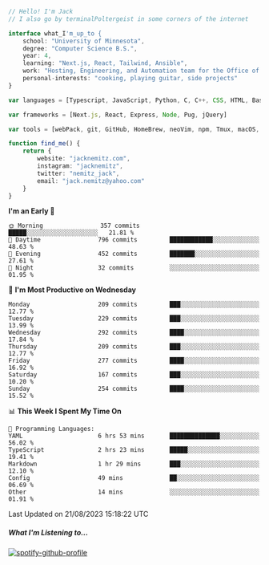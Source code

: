 ```typescript
// Hello! I'm Jack
// I also go by terminalPoltergeist in some corners of the internet

interface what_I'm_up_to {
    school: "University of Minnesota",
    degree: "Computer Science B.S.",
    year: 4,
    learning: "Next.js, React, Tailwind, Ansible",
    work: "Hosting, Engineering, and Automation team for the Office of Information Technology at UMN",
    personal-interests: "cooking, playing guitar, side projects"
}

var languages = [Typescript, JavaScript, Python, C, C++, CSS, HTML, Bash, VimScript]

var frameworks = [Next.js, React, Express, Node, Pug, jQuery]

var tools = [webPack, git, GitHub, HomeBrew, neoVim, npm, Tmux, macOS, Ubuntu, Docker, Nginx, Ansible, Cloudflare, DigitalOcean]

function find_me() {
    return {
        website: "jacknemitz.com",
        instagram: "jacknemitz",
        twitter: "nemitz_jack",
        email: "jack.nemitz@yahoo.com"
    }
}
```

<!--START_SECTION:waka-->
**I'm an Early 🐤** 

```text
🌞 Morning                357 commits         █████░░░░░░░░░░░░░░░░░░░░   21.81 % 
🌆 Daytime                796 commits         ████████████░░░░░░░░░░░░░   48.63 % 
🌃 Evening                452 commits         ███████░░░░░░░░░░░░░░░░░░   27.61 % 
🌙 Night                  32 commits          ░░░░░░░░░░░░░░░░░░░░░░░░░   01.95 % 
```
📅 **I'm Most Productive on Wednesday** 

```text
Monday                   209 commits         ███░░░░░░░░░░░░░░░░░░░░░░   12.77 % 
Tuesday                  229 commits         ███░░░░░░░░░░░░░░░░░░░░░░   13.99 % 
Wednesday                292 commits         ████░░░░░░░░░░░░░░░░░░░░░   17.84 % 
Thursday                 209 commits         ███░░░░░░░░░░░░░░░░░░░░░░   12.77 % 
Friday                   277 commits         ████░░░░░░░░░░░░░░░░░░░░░   16.92 % 
Saturday                 167 commits         ███░░░░░░░░░░░░░░░░░░░░░░   10.20 % 
Sunday                   254 commits         ████░░░░░░░░░░░░░░░░░░░░░   15.52 % 
```


📊 **This Week I Spent My Time On** 

```text
💬 Programming Languages: 
YAML                     6 hrs 53 mins       ██████████████░░░░░░░░░░░   56.02 % 
TypeScript               2 hrs 23 mins       █████░░░░░░░░░░░░░░░░░░░░   19.41 % 
Markdown                 1 hr 29 mins        ███░░░░░░░░░░░░░░░░░░░░░░   12.10 % 
Config                   49 mins             ██░░░░░░░░░░░░░░░░░░░░░░░   06.69 % 
Other                    14 mins             ░░░░░░░░░░░░░░░░░░░░░░░░░   01.91 % 
```


 Last Updated on 21/08/2023 15:18:22 UTC
<!--END_SECTION:waka-->

##### What I'm Listening to...

[![spotify-github-profile](https://spotify-github-profile.vercel.app/api/view?uid=jack.nemitz&cover_image=true&show_offline=true&bar_color=53b14f&bar_color_cover=false&background_color=121212FF)](https://spotify-github-profile.vercel.app/api/view?uid=jack.nemitz&redirect=true)

